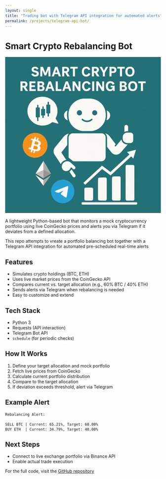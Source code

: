 ```yaml
---
layout: single
title: "Trading bot with Telegram API integration for automated alerts"
permalink: /projects/telegram-api-bot/
---
```


# Smart Crypto Rebalancing Bot

<p align="center">
  <img src="/logos/telegram.png" alt="" />
</p>

A lightweight Python-based bot that monitors a mock cryptocurrency portfolio using live CoinGecko prices and alerts you via Telegram if it deviates from a defined allocation.

This repo attempts to vreate a portfolio balancing bot together with a Telegram API integration for automated pre-scheduled real-time alerts

## Features
- Simulates crypto holdings (BTC, ETH)
- Uses live market prices from the CoinGecko API
- Compares current vs. target allocation (e.g., 60% BTC / 40% ETH)
- Sends alerts via Telegram when rebalancing is needed
- Easy to customize and extend

## Tech Stack
- Python 3
- Requests (API interaction)
- Telegram Bot API
- `schedule` (for periodic checks)

## How It Works
1. Define your target allocation and mock portfolio
2. Fetch live prices from CoinGecko
3. Calculate current portfolio distribution
4. Compare to the target allocation
5. If deviation exceeds threshold, alert via Telegram

## Example Alert
```
Rebalancing Alert:

SELL BTC | Current: 65.21%, Target: 60.00%
BUY ETH  | Current: 34.79%, Target: 40.00%
```

## Next Steps
- Connect to live exchange portfolio via Binance API
- Enable actual trade execution


For the full code, visit the [GitHub repository](https://github.com/Logikon-Solutions/Trading-bot-with-Telegram-API-integration-for-automated-alerts)
